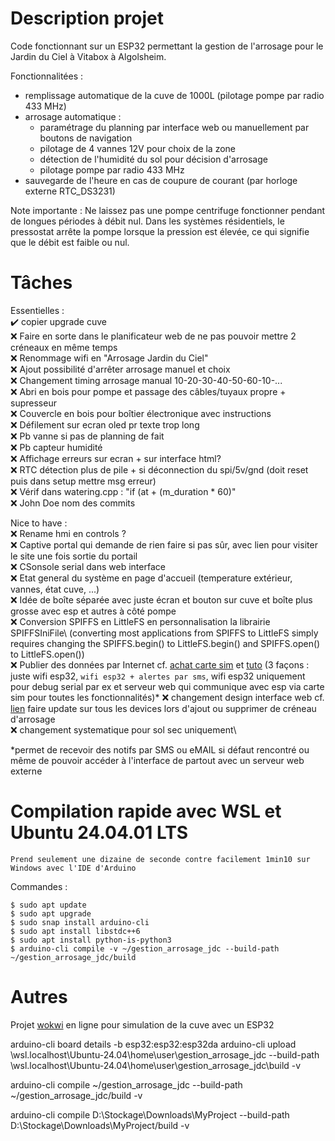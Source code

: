 # Description projet

Code fonctionnant sur un ESP32 permettant la gestion de l'arrosage pour le Jardin du Ciel à Vitabox à Algolsheim.

Fonctionnalitées :

- remplissage automatique de la cuve de 1000L (pilotage pompe par radio 433 MHz)
- arrosage automatique :
  - paramétrage du planning par interface web ou manuellement par boutons de navigation
  - pilotage de 4 vannes 12V pour choix de la zone
  - détection de l'humidité du sol pour décision d'arrosage
  - pilotage pompe par radio 433 MHz
- sauvegarde de l'heure en cas de coupure de courant (par horloge externe RTC_DS3231)

Note importante :
Ne laissez pas une pompe centrifuge fonctionner pendant de longues périodes à débit nul. Dans les systèmes résidentiels, le pressostat arrête la pompe lorsque la pression est élevée, ce qui signifie que le débit est faible ou nul.

# Tâches

Essentielles :\
✔️ copier upgrade cuve\
❌ Faire en sorte dans le planificateur web de ne pas pouvoir mettre 2 créneaux en même temps\
❌ Renommage wifi en "Arrosage Jardin du Ciel"\
❌ Ajout possibilité d'arrêter arrosage manuel et choix\
❌ Changement timing arrosage manual 10-20-30-40-50-60-10-...\
❌ Abri en bois pour pompe et passage des câbles/tuyaux propre + supresseur\
❌ Couvercle en bois pour boîtier électronique avec instructions\
❌ Défilement sur ecran oled pr texte trop long\
❌ Pb vanne si pas de planning de fait\
❌ Pb capteur humidité\
❌ Affichage erreurs sur ecran + sur interface html?\
❌ RTC détection plus de pile + si déconnection du spi/5v/gnd (doit reset puis dans setup mettre msg erreur)\
❌ Vérif dans watering.cpp : "if (at + (m_duration \* 60)"\
❌ John Doe nom des commits

Nice to have :\
❌ Rename hmi en controls ?\
❌ Captive portal qui demande de rien faire si pas sûr, avec lien pour visiter le site une fois sortie du portail\
❌ CSonsole serial dans web interface\
❌ Etat general du système en page d'accueil (temperature extérieur, vannes, état cuve, ...)\
❌ Idée de boîte séparée avec juste écran et bouton sur cuve et boîte plus grosse avec esp et autres à côté pompe\
❌ Conversion SPIFFS en LittleFS en personnalisation la librairie SPIFFSIniFile\ (converting most applications from SPIFFS to LittleFS simply requires changing the SPIFFS.begin() to LittleFS.begin() and SPIFFS.open() to LittleFS.open())\
❌ Publier des données par Internet cf. [achat carte sim](https://www.thingsmobile.com/business/shop) et [tuto](https://randomnerdtutorials.com/esp32-sim800l-publish-data-to-cloud/) (3 façons : juste wifi esp32, `wifi esp32 + alertes par sms`, wifi esp32 uniquement pour debug serial par ex et serveur web qui communique avec esp via carte sim pour toutes les fonctionnalités)\*
❌ changement design interface web cf. [lien](https://www.google.com/search?sca_esv=9373e67870ea7967&q=esp32+good+looking+web+interface&udm=2fbs=ABzOT_CWdhQLP1FcmU5B0fn3xuWpA-dk4wpBWOGsoR7DG5zJBkzPWUS0OtApxR2914vrjk4ZqZZ4I2IkJifuoUeV0iQtITiOPPo9tDzmt9ZPGYJiIba3ipclDVbOjJlvTbgEP2s-bkOIhr5ELgbQI8I7zKhriYCgRXaYljMf-YpaNgLRzy2fJ38VbFwBTF_D5ZCA5_SutZQD&sa=X&ved=2ahUKEwjA_sOx2vWMAxUFKvsDHcgkMJkQtKgLegQIIRAB&biw=1920&bih=919&dpr=1#vhid=uo5Y2WpNP6a2vM&vssid=mosaic) faire update sur tous les devices lors d'ajout ou supprimer de créneau d'arrosage\
❌ changement systematique pour sol sec uniquement\

\*permet de recevoir des notifs par SMS ou eMAIL si défaut rencontré ou même de pouvoir accéder à l'interface de partout avec un serveur web externe

# Compilation rapide avec WSL et Ubuntu 24.04.01 LTS

`Prend seulement une dizaine de seconde contre facilement 1min10 sur Windows avec l'IDE d'Arduino`

Commandes :

```
$ sudo apt update
$ sudo apt upgrade
$ sudo snap install arduino-cli
$ sudo apt install libstdc++6
$ sudo apt install python-is-python3
$ arduino-cli compile -v ~/gestion_arrosage_jdc --build-path ~/gestion_arrosage_jdc/build
```

# Autres

Projet [wokwi](https://wokwi.com/projects/429204852876880897) en ligne pour simulation de la cuve avec un ESP32

arduino-cli board details -b esp32:esp32:esp32da
arduino-cli upload \\wsl.localhost\Ubuntu-24.04\home\user\gestion_arrosage_jdc --build-path \\wsl.localhost\Ubuntu-24.04\home\user\gestion_arrosage_jdc\build -v

arduino-cli compile ~/gestion_arrosage_jdc --build-path ~/gestion_arrosage_jdc/build -v

arduino-cli compile D:\Stockage\Downloads\MyProject --build-path D:\Stockage\Downloads\MyProject/build -v
